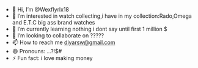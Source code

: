 - 👋 Hi, I’m @Wexflyrlx18
- 👀 I’m interested in watch collecting,i have in my collection:Rado,Omega and E.T.C big ass brand watches
- 🌱 I’m currently learning nothing i dont say until first 1 million $
- 💞️ I’m looking to collaborate on ?????
- 📫 How to reach me diyarsw@gmail.com 
- 😄 Pronouns: ...?!$#
- ⚡ Fun fact: i love making money

<!---
Wexflyrlx18/Wexflyrlx18 is a ✨ special ✨ repository because its `README.md` (this file) appears on your GitHub profile.
You can click the Preview link to take a look at your changes.
--->
